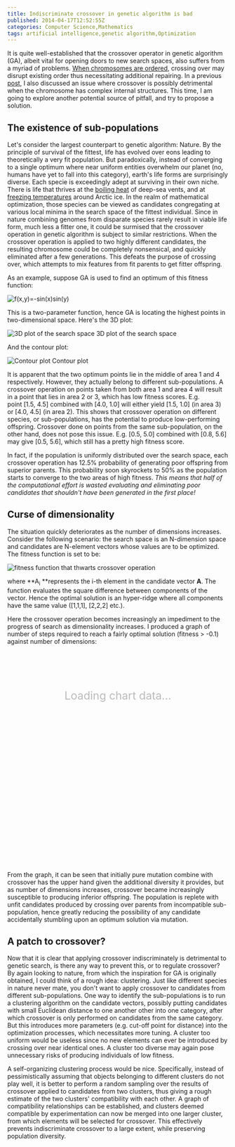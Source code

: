 ```yaml
---
title: Indiscriminate crossover in genetic algorithm is bad
published: 2014-04-17T12:52:55Z
categories: Computer Science,Mathematics
tags: artificial intelligence,genetic algorithm,Optimization
---
```


It is quite well-established that the crossover operator in genetic algorithm (GA), albeit vital for opening doors to new search spaces, also suffers from a myriad of problems. [When chromosomes are ordered](http://en.wikipedia.org/wiki/Crossover_(genetic_algorithm)#Crossover_for_Ordered_Chromosomes), crossing over may disrupt existing order thus necessitating additional repairing. In a previous [post](http://www.thinkingandcomputing.com/2014/03/09/genetic-algorithms-neural-networks/ "Training neural networks: back-propagation vs. genetic algorithms"), I also discussed an issue where crossover is possibly detrimental when the chromosome has complex internal structures. This time, I am going to explore another potential source of pitfall, and try to propose a solution.

## The existence of sub-populations

Let's consider the largest counterpart to genetic algorithm: Nature. By the principle of survival of the fittest, life has evolved over eons leading to theoretically a very fit population. But paradoxically, instead of converging to a single optimum where near uniform entities overwhelm our planet (no, humans have yet to fall into this category), earth's life forms are surprisingly diverse. Each specie is exceedingly adept at surviving in their own niche. There is life that thrives at the [boiling heat](http://www.genomenewsnetwork.org/articles/08_03/hottest.shtml) of deep-sea vents, and at [freezing temperatures](http://www.ncbi.nlm.nih.gov/pmc/articles/PMC1456908/) around Arctic ice. In the realm of mathematical optimization, those species can be viewed as candidates congregating at various local minima in the search space of the fittest individual. Since in nature combining genomes from disparate species rarely result in viable life form, much less a fitter one, it could be surmised that the crossover operation in genetic algorithm is subject to similar restrictions. When the crossover operation is applied to two highly different candidates, the resulting chromosome could be completely nonsensical, and quickly eliminated after a few generations. This defeats the purpose of crossing over, which attempts to mix features from fit parents to get fitter offspring.

As an example, suppose GA is used to find an optimum of this fitness function:

![f(x,y)=-sin(x)sin(y)](https://static.thinkingandcomputing.com/2014/04/fitnessfunc.png)

This is a two-parameter function, hence GA is locating the highest points in two-dimensional space. Here's the 3D plot:

![3D plot of the search space](https://static.thinkingandcomputing.com/2014/04/3dplot.png)
<tnc-caption>3D plot of the search space</tnc-caption>

And the contour plot:

![Contour plot](https://static.thinkingandcomputing.com/2014/04/contour.png)
<tnc-caption>Contour plot</tnc-caption>

It is apparent that the two optimum points lie in the middle of area 1 and 4 respectively. However, they actually belong to different sub-populations. A crossover operation on points taken from both area 1 and area 4 will result in a point that lies in area 2 or 3, which has low fitness scores. E.g. point [1.5, 4.5] combined with [4.0, 1.0] will either yield [1.5, 1.0] (in area 3) or [4.0, 4.5] (in area 2). This shows that crossover operation on different species, or sub-populations, has the potential to produce low-performing offspring. Crossover done on points from the same sub-population, on the other hand, does not pose this issue. E.g. [0.5, 5.0] combined with [0.8, 5.6] may give [0.5, 5.6], which still has a pretty high fitness score.

In fact, if the population is uniformly distributed over the search space, each crossover operation has 12.5% probability of generating poor offspring from superior parents. This probability soon skyrockets to 50% as the population starts to converge to the two areas of high fitness. _This means that half of the computational effort is wasted evaluating and eliminating poor candidates that shouldn't have been generated in the first place!_

## Curse of dimensionality

The situation quickly deteriorates as the number of dimensions increases. Consider the following scenario: the search space is an N-dimension space and candidates are N-element vectors whose values are to be optimized. The fitness function is set to be:

![fitness function that thwarts crossover operation](https://static.thinkingandcomputing.com/2014/04/fitnessfunc2.png)

where **A<sub>i</sub> **represents the i-th element in the candidate vector **A**. The function evaluates the square difference between components of the vector. Hence the optimal solution is an hyper-ridge where all components have the same value ([1,1,1], [2,2,2] etc.).

Here the crossover operation becomes increasingly an impediment to the progress of search as dimensionality increases. I produced a graph of number of steps required to reach a fairly optimal solution (fitness > -0.1) against number of dimensions:

<div id="chart_div_ga" style="width: 100%; height: 400px;">
<div style="text-align: center; margin-top: 100px; font-size: 25px; color: #bbb;">Loading chart data...</div>
</div>

From the graph, it can be seen that initially pure mutation combine with crossover has the upper hand given the additional diversity it provides, but as number of dimensions increases, crossover became increasingly susceptible to producing inferior offspring. The population is replete with unfit candidates produced by crossing over parents from incompatible sub-population, hence greatly reducing the possibility of any candidate accidentally stumbling upon an optimum solution via mutation.

## A patch to crossover?

Now that it is clear that applying crossover indiscriminately is detrimental to genetic search, is there any way to prevent this, or to regulate crossover? By again looking to nature, from which the inspiration for GA is originally obtained, I could think of a rough idea: clustering. Just like different species in nature never mate, you don't want to apply crossover to candidates from different sub-populations. One way to identify the sub-populations is to run a clustering algorithm on the candidate vectors, possibly putting candidates with small Euclidean distance to one another other into one category, after which crossover is only performed on candidates from the same category. But this introduces more parameters (e.g. cut-off point for distance) into the optimization processes, which necessitates more tuning. A cluster too uniform would be useless since no new elements can ever be introduced by crossing over near identical ones. A cluster too diverse may again pose unnecessary risks of producing individuals of low fitness.

A self-organizing clustering process would be nice. Specifically, instead of pessimistically assuming that objects belonging to different clusters do not play well, it is better to perform a random sampling over the results of crossover applied to candidates from two clusters, thus giving a rough estimate of the two clusters' compatibility with each other. A graph of compatibility relationships can be established, and clusters deemed compatible by experimentation can now be merged into one larger cluster, from which elements will be selected for crossover. This effectively prevents indiscriminate crossover to a large extent, while preserving population diversity.


<script>
    (function($) {
        $(document).ready(function() {
            $.ajax({
                url: 'https://www.google.com/jsapi',
                dataType: 'script',
                cache: true,
                success: function() {
                    google.load('visualization', '1', {
                        'packages': ['corechart'],
                        'callback': drawChart_ga
                    });
                }
            });

            function drawChart_ga() {
                var data = google.visualization.arrayToDataTable([
                    ['No. of generations', 'Pure mutation', 'Mutation and crossover'],
                    [3, 1.5389, 1.0323],
                    [4, 7.1272, 4.3926],
                    [5, 16.2939, 6.7637],
                    [6, 28.6837, 14.163],
                    [7, 43.9577, 17.9678],
                    [8, 61.8785, 31.5875],
                    [9, 82.7208, 40.4289],
                    [10, 105.0521, 63.1757],
                    [11, 134.6292, 86.248],
                    [12, 173.567, 147.4628],
                    [13, 252.837, 306.409],
                    [14, 485.7979, 979.7617],
                    [15, 1440.0362, 4425.6],
                    [16, 6271.737, 27649.39],
                    [17, 29337, 147234.82],
                    [18, 223059.07, 904293.99]
                ]);
                var options = {
                    title: 'Pure mutation vs. with crossover (NB: log scale in y-axis)',
                    chartArea: {
                        left: 50,
                        width: "70%",
                        height: "85%"
                    },
                    hAxis: {
                        title: 'No. of dimensions'
                    },
                    vAxis: {
                        minValue: 0,
                        viewWindowMode: 'maximized',
                        logScale: true
                    },
                };
                var chart = new google.visualization.LineChart(document.getElementById('chart_div_ga'));
                chart.draw(data, options);
            }
        });
    })(jQuery);
</script>
